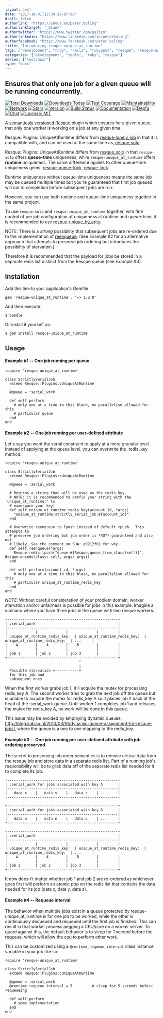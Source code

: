```yaml
---
layout: post
date: "2017-10-01T12:30:16-07:00"
draft: false
authorlink: "https://about.me/peter.boling"
authorlinktarget: "_blank"
authortwitter: "https://www.twitter.com/galtzo"
authorlinkedin: "https://www.linkedin.com/in/peterboling"
authorfacebook: "https://www.facebook.com/peter.boling"
title: "Introducing resque-unique_at_runtime"
tags: ["development", "ruby", "rails", "rubygems", "resque", "resque-unique_at_runtime"]
categories: ["development", "tools", "ruby", "resque"]
series: ["toolchain"]
type: "docs"
---
```

## Ensures that only one job for a given queue will be running concurrently.

[![Total Downloads](https://img.shields.io/gem/rt/resque-unique_at_runtime.svg)](https://github.com/pboling/resque-unique_at_runtime)
[![Downloads Today](https://img.shields.io/gem/rd/resque-unique_at_runtime.svg)](https://github.com/pboling/resque-unique_at_runtime)
[![Test Coverage](https://api.codeclimate.com/v1/badges/bd4c69c621a3d7890405/test_coverage)](https://codeclimate.com/github/pboling/resque-unique_at_runtime/test_coverage)
[![Maintainability](https://api.codeclimate.com/v1/badges/bd4c69c621a3d7890405/maintainability)](https://codeclimate.com/github/pboling/resque-unique_at_runtime/maintainability)
[![Network](https://img.shields.io/github/forks/pboling/resque-unique_at_runtime.svg?style=social)](https://github.com/pboling/resque-unique_at_runtime/network)
[![Stars](https://img.shields.io/github/stars/pboling/resque-unique_at_runtime.svg?style=social)](https://github.com/pboling/resque-unique_at_runtime/stargazers)
[![Version](https://img.shields.io/gem/v/resque-unique_at_runtime.svg)](https://rubygems.org/gems/resque-unique_at_runtime)
[![Build Status](https://travis-ci.org/pboling/resque-unique_at_runtime.svg?branch=master)](https://travis-ci.org/pboling/resque-unique_at_runtime)
[![Documentation](http://inch-ci.org/github/pboling/resque-unique_at_runtime.svg)](http://inch-ci.org/github/pboling/resque-unique_at_runtime)
[![Depfu](https://badges.depfu.com/badges/99a79f37d1bc55353d0480f5138a0ce0/count.svg)](https://depfu.com/github/pboling/resque-unique_at_runtime?project_id=4349)
[![Chat](https://img.shields.io/gitter/room/pboling/resque-unique_at_runtime.svg)](https://gitter.im/pboling/resque-unique_at_runtime)
[![License: MIT](https://img.shields.io/badge/License-MIT-green.svg)](https://opensource.org/licenses/MIT)

A [semanticaly versioned](http://semver.org/)
[Resque](https://github.com/resque/resque) plugin which ensures for a given
queue, that only one worker is working on a job at any given time.

Resque::Plugins::UniqueAtRuntime differs from [resque-lonely_job](https://github.com/wallace/resque-lonely_job) in that it is compatible with, and can be used at the same time as, [resque-solo](https://github.com/neighborland/resque_solo).

Resque::Plugins::UniqueAtRuntime differs from [resque_solo](https://github.com/neighborland/resque_solo) in that `resque-solo` offers **queue-time** uniqueness, while `resque-unique_at_runtime` offers **runtime** uniqueness.  The same difference applies to other queue-time uniqueness gems: [resque-queue-lock](https://github.com/mashion/resque-queue-lock), [resque-lock](https://github.com/defunkt/resque-lock).

Runtime uniqueness without queue-time uniqueness means the same job may be queued multiple times but you're guaranteed that first job queued will run to completion before subsequent jobs are run.
  
However, you can use both runtime and queue-time uniqueness together in the same project.

To use `resque-solo` and `resque-unique_at_runtime` together, with fine control of per job configuration of uniqueness at runtime and queue-time, it is recommended to use [resque-unique_by_arity](https://github.com/pboling/resque-unique_by_arity).

NOTE: There is a *strong* possibility that subsequent jobs are re-ordered due to
the implementation of
[reenqueue](https://github.com/pboling/resque-unique_at_runtime/blob/master/lib/resque-unique_at_runtime.rb#L35).
(See Example #2 for an alternative approach that attempts to preserve job
ordering but introduces the possibility of starvation.)

Therefore it is recommended that the payload for jobs be stored in a separate
redis list distinct from the Resque queue (see Example #3).

## Installation

Add this line to your application's Gemfile:

    gem 'resque-unique_at_runtime', '~> 1.0.0'

And then execute:

    $ bundle

Or install it yourself as:

    $ gem install resque-unique_at_runtime

## Usage

#### Example #1 -- One job running per queue

    require 'resque-unique_at_runtime'

    class StrictlySerialJob
      extend Resque::Plugins::UniqueAtRuntime

      @queue = :serial_work

      def self.perform
        # only one at a time in this block, no parallelism allowed for this
        # particular queue
      end
    end

#### Example #2 -- One job running per user-defined attribute

Let's say you want the serial constraint to apply at a more granular
level.  Instead of applying at the queue level, you can overwrite the .redis\_key
method.

    require 'resque-unique_at_runtime'

    class StrictlySerialJob
      extend Resque::Plugins::UniqueAtRuntime

      @queue = :serial_work

      # Returns a string that will be used as the redis key
      # NOTE: it is recommended to prefix your string with the 'unique_at_runtime:' to
      # namespace your key!
      def self.unique_at_runtime_redis_key(account_id, *args)
        "unique_at_runtime:strictly_serial_job:#{account_id}"
      end

      # Overwrite reenqueue to lpush instead of default rpush.  This attempts to
      # preserve job ordering but job order is *NOT* guaranteed and also not
      # likely. See the comment on SHA: e9912fb2 for why.
      def self.reenqueue(*args)
        Resque.redis.lpush("queue:#{Resque.queue_from_class(self)}", Resque.encode(class: self, args: args))
      end

      def self.perform(account_id, *args)
        # only one at a time in this block, no parallelism allowed for this
        # particular unique_at_runtime_redis_key
      end
    end

*NOTE*: Without careful consideration of your problem domain, worker starvation
and/or unfairness is possible for jobs in this example.  Imagine a scenario
where you have three jobs in the queue with two resque workers:

    +---------------------------------------------------+
    | :serial_work                                      |
    |---------------------------------------------------|
    |             |             |             |         |
    | unique_at_runtime_redis_key:  | unique_at_runtime_redis_key:  | unique_at_runtime_redis_key:  | ...     |
    |    A        |    A        |    B        |         |
    |             |             |             |         |
    | job 1       | job 2       | job 3       |         |
    +---------------------------------------------------+
                                      ^
                                      |
      Possible starvation +-----------+
      for this job and
      subsequent ones


  When the first worker grabs job 1, it'll acquire the mutex for processing
  redis\_key A.  The second worker tries to grab the next job off the queue but
  is unable to acquire the mutex for redis\_key A so it places job 2 back at the
  head of the :serial\_work queue.  Until worker 1 completes job 1 and releases
  the mutex for redis\_key A, no work will be done in this queue.

  This issue may be avoided by employing dynamic queues,
  http://blog.kabisa.nl/2010/03/16/dynamic-queue-assignment-for-resque-jobs/,
  where the queue is a one to one mapping to the redis\_key.

#### Example #3 -- One job running per user-defined attribute with job ordering preserved

The secret to preserving job order semantics is to remove critical data from the
resque job and store data in a separate redis list. Part of a running job's
responsibility will be to grab data off of the separate redis list needed for it
to complete its job.

    +---------------------------------------------------+
    | :serial_work for jobs associated with key A       |
    |---------------------------------------------------|
    |   data x    |   data y    |   data z    | ...     |
    +---------------------------------------------------+

    +---------------------------------------------------+
    | :serial_work for jobs associated with key B       |
    |---------------------------------------------------|
    |   data m    |   data n    |   data o    | ...     |
    +---------------------------------------------------+

    +---------------------------------------------------+
    | :serial_work                                      |
    |---------------------------------------------------|
    |             |             |             |         |
    | unique_at_runtime_redis_key:  | unique_at_runtime_redis_key:  | unique_at_runtime_redis_key:  | ...     |
    |    A        |    A        |    B        |         |
    |             |             |             |         |
    | job 1       | job 2       | job 3       |         |
    +---------------------------------------------------+

It now doesn't matter whether job 1 and job 2 are re-ordered as whichever goes
first will perform an atomic pop on the redis list that contains the data needed
for its job (data x, data y, data z).

#### Example #4 -- Requeue interval

The behavior when multiple jobs exist in a queue protected by resque-unique_at_runtime
is for one job to be worked, while the other is continuously dequeued and
requeued until the first job is finished.  This can result in that worker
process pegging a CPU/core on a worker server.  To guard against this, the
default behavior is to sleep for 1 second before the requeue, which will allow
the cpu to perform other work.

This can be customized using a ```@runtime_requeue_interval``` class instance variable
in your job like so:


    require 'resque-unique_at_runtime'

    class StrictlySerialJob
      extend Resque::Plugins::UniqueAtRuntime

      @queue = :serial_work
      @runtime_requeue_interval = 5         # sleep for 5 seconds before requeueing

      def self.perform
        # some implementation
      end
    end


